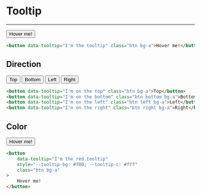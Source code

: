 # Tooltip

---

<button data-tooltip="I'm the tooltip" class="btn bg-a">Hover me!</button>

```html
<button data-tooltip="I'm the tooltip" class="btn bg-a">Hover me!</button>
```

## Direction

<button data-tooltip="I'm on the top" class="btn bg-a mr-5">Top</button>
<button data-tooltip="I'm on the bottom" class="btn bottom bg-a mr-5">Bottom</button>
<button data-tooltip="I'm on the left" class="btn left bg-a mr-5">Left</button>
<button data-tooltip="I'm on the right" class="btn right bg-a">Right</button>

```html
<button data-tooltip="I'm on the top" class="btn bg-a">Top</button>
<button data-tooltip="I'm on the bottom" class="btn bottom bg-a">Bottom</button>
<button data-tooltip="I'm on the left" class="btn left bg-a">Left</button>
<button data-tooltip="I'm on the right" class="btn right bg-a">Right</button>
```

## Color

<button data-tooltip="I'm the red tooltip" style="--tooltip-bg: #f00; --tooltip-c: #fff" class="btn bg-a">Hover me!</button>

```html
<button
    data-tooltip="I'm the red tooltip"
    style="--tooltip-bg: #f00; --tooltip-c: #fff"
    class="btn bg-a"
>
    Hover me!
</button>
```

